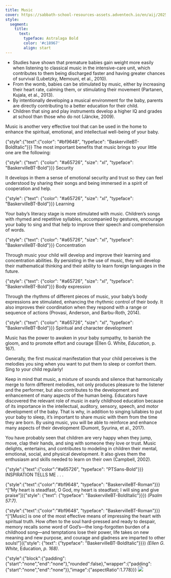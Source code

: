 ```yaml
---
title: Music
cover: https://sabbath-school-resources-assets.adventech.io/en/aij/2025-01-bb-pb/part-1-07-other-tools-for-your-babys-spiritual-growth/cover.png
style:
  segment:
    title:
      text:
        typeface: Astralaga Bold
        color: '#c18967'
        align: start
---
```


+ Studies have shown that premature babies gain weight more easily when listening to classical music in the intensive-care unit, which contributes to them being discharged faster and having greater chances of survival (Lubetzky, Memouni, et al., 2010).
+ From the womb, babies can be stimulated by music, either by increasing their heart rate, calming them, or stimulating their movement (Partanen, Kujala, et al., 2013).
+ By intentionally developing a musical environment for the baby, parents are directly contributing to a better education for their child.
+ Children that sing and play instruments develop a higher IQ and grades at school than those who do not (Jäncke, 2009).

Music is another very effective tool that can be used in the home to enhance the spiritual, emotional, and intellectual well-being of your baby.

{"style":{"text":{"color": "#bf9648", "typeface": "BaskervilleBT-BoldItalic"}}}
The most important benefits that music brings to your little one are the following:

{"style": {"text": {"color": "#a65726", "size": "xl", "typeface": "BaskervilleBT-Bold"}}}
Security

It develops in them a sense of emotional security and trust so they can feel understood by sharing their songs and being immersed in a spirit of cooperation and help.

{"style": {"text": {"color": "#a65726", "size": "xl", "typeface": "BaskervilleBT-Bold"}}}
Learning

Your baby’s literacy stage is more stimulated with music. Children’s songs with rhymed and repetitive syllables, accompanied by gestures, encourage your baby to sing and that help to improve their speech and comprehension of words.

{"style": {"text": {"color": "#a65726", "size": "xl", "typeface": "BaskervilleBT-Bold"}}}
Concentration

Through music your child will develop and improve their learning and concentration abilities. By persisting in the use of music, they will develop their mathematical thinking and their ability to learn foreign languages in the future.

{"style": {"text": {"color": "#a65726", "size": "xl", "typeface": "BaskervilleBT-Bold"}}}
Body expression

Through the rhythms of different pieces of music, your baby’s body expressions are stimulated, enhancing the rhythmic control of their body. It also improves their coordination when they respond with a range or sequence of actions (Provasi, Anderson, and Barbu-Roth, 2014).

{"style": {"text": {"color": "#a65726", "size": "xl", "typeface": "BaskervilleBT-Bold"}}}
Spiritual and character development

Music has the power to awaken in your baby sympathy, to banish the gloom, and to promote effort and courage (Ellen G. White, _Education_, p. 167).

Generally, the first musical manifestation that your child perceives is the melodies you sing when you want to put them to sleep or comfort them. Sing to your child regularly!

Keep in mind that music, a mixture of sounds and silence that harmonically merge to form different melodies, not only produces pleasure to the listener and the performer, but also contributes to the development and enhancement of many aspects of the human being. Educators have discovered the relevant role of music in early childhood education because of its importance in the intellectual, auditory, sensory, speech, and motor development of the baby. That is why, in addition to singing lullabies to put your baby to sleep, it’s important to share music with them from the time they are born. By using music, you will be able to reinforce and enhance many aspects of their development (Dumont, Syurina, et al., 2017).

You have probably seen that children are very happy when they jump, move, clap their hands, and sing with someone they love or trust. Music delights, entertains, and contributes to modeling in children their mental, emotional, social, and physical development. It also gives them the enthusiasm and skills needed to learn on their own (Campbell, 2002).

{"style":{"text":{"color":"#a65726", "typeface": "PTSans-Bold"}}}
INSPIRATION TELLS ME . . .

{"style":{"text":{"color":"#bf9648", "typeface": "BaskervilleBT-Roman"}}}
^[“My heart is steadfast, O God, my heart is steadfast; I will sing and give praise”]({"style": {"text": {"typeface": "BaskervilleBT-BoldItalic"}}}) _(Psalm 57:7)_.

{"style":{"text":{"color":"#bf9648", "typeface": "BaskervilleBT-Roman"}}}
^[“[Music] is one of the most effective means of impressing the heart with spiritual truth. How often to the soul hard-pressed and ready to despair, memory recalls some word of God’s—the long-forgotten burden of a childhood song—and temptations lose their power, life takes on new meaning and new purpose, and courage and gladness are imparted to other souls!”]({"style": {"text": {"typeface": "BaskervilleBT-BoldItalic"}}}) _(Ellen G. White_, Education, _p. 168)_.

{"style":{"block":{"padding":{"start":"none","end":"none"},"rounded":false},"wrapper":{"padding":{"start":"none","end":"none"}},"image":{"aspectRatio":1.778}}}
![](https://sabbath-school-resources-assets.adventech.io/en/aij/2025-00-bb-pb/part-1-07-other-tools-for-your-babys-spiritual-growth/collage-5.png)
